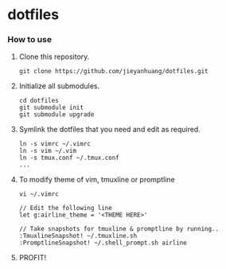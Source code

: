 dotfiles
========

### How to use
1. Clone this repository.
   ```
   git clone https://github.com/jieyanhuang/dotfiles.git
   ```

2. Initialize all submodules.
   ```
   cd dotfiles
   git submodule init
   git submodule upgrade
   ```

3. Symlink the dotfiles that you need and edit as required.
   ```
   ln -s vimrc ~/.vimrc
   ln -s vim ~/.vim
   ln -s tmux.conf ~/.tmux.conf
   ...
   ```

4. To modify theme of vim, tmuxline or promptline
   ```
   vi ~/.vimrc
   
   // Edit the following line
   let g:airline_theme = '<THEME HERE>'
   
   // Take snapshots for tmuxline & promptline by running..
   :TmuxlineSnapshot! ~/.tmuxline.sh
   :PromptlineSnapshot! ~/.shell_prompt.sh airline
   ```

5. PROFIT!
